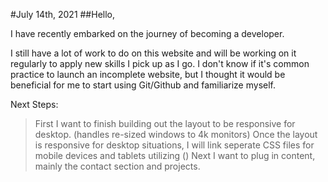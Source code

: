 #July 14th, 2021
##Hello, 

I have recently embarked on the journey of becoming a developer. 

I still have a lot of work to do on this website and will be working on it regularly to apply new skills I pick up 
as I go. I don't know if it's common practice to launch an incomplete website, but I thought it would be beneficial
for me to start using Git/Github and familiarize myself. 

Next Steps:

> First I want to finish building out the layout to be responsive for desktop. (handles re-sized windows to 4k monitors)
> Once the layout is responsive for desktop situations, I will link seperate CSS files for mobile devices and tablets
  utilizing (<link rel="stylesheet" media="screen and (min-device-width: xxxx)" href="tablet.css" />)
 > Next I want to plug in content, mainly the contact section and projects. 
